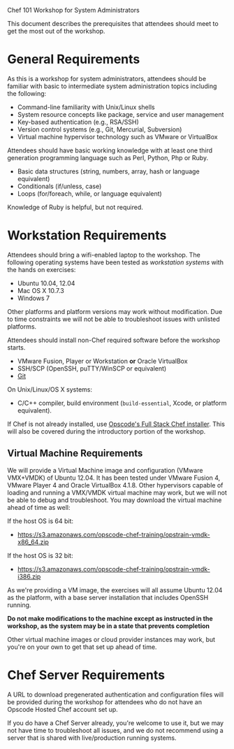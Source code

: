 Chef 101 Workshop for System Administrators

This document describes the prerequisites that attendees should meet
to get the most out of the workshop.

# General Requirements

As this is a workshop for system administrators, attendees should be
familiar with basic to intermediate system administration topics
including the following:

* Command-line familiarity with Unix/Linux shells
* System resource concepts like package, service and user management
* Key-based authentication (e.g., RSA/SSH)
* Version control systems (e.g., Git, Mercurial, Subversion)
* Virtual machine hypervisor technology such as VMware or VirtualBox

Attendees should have basic working knowledge with at least one third
generation programming language such as Perl, Python, Php or Ruby.

* Basic data structures (string, numbers, array, hash or language
  equivalent)
* Conditionals (if/unless, case)
* Loops (for/foreach, while, or language equivalent)

Knowledge of Ruby is helpful, but not required.

# Workstation Requirements

Attendees should bring a wifi-enabled laptop to the workshop. The
following operating systems have been tested as *workstation systems*
with the hands on exercises:

* Ubuntu 10.04, 12.04
* Mac OS X 10.7.3
* Windows 7

Other platforms and platform versions may work without modification.
Due to time constraints we will not be able to troubleshoot issues
with unlisted platforms.

Attendees should install non-Chef required software before the workshop
starts.

* VMware Fusion, Player or Workstation **or** Oracle VirtualBox
* SSH/SCP (OpenSSH, puTTY/WinSCP or equivalent)
* [Git](http://git-scm.org)

On Unix/Linux/OS X systems:

* C/C++ compiler, build environment (`build-essential`, Xcode, or
  platform equivalent).

If Chef is not already installed, use [Opscode's Full Stack Chef
installer](http://www.opscode.com/chef/install). This will also be
covered during the introductory portion of the workshop.

## Virtual Machine Requirements

We will provide a Virtual Machine image and configuration (VMware
VMX+VMDK) of Ubuntu 12.04. It has been tested under VMware Fusion 4,
VMware Player 4 and Oracle VirtualBox 4.1.8. Other hypervisors capable
of loading and running a VMX/VMDK virtual machine may work, but we
will not be able to debug and troubleshoot. You may download the
virtual machine ahead of time as well:

If the host OS is 64 bit:

* https://s3.amazonaws.com/opscode-chef-training/opstrain-vmdk-x86_64.zip

If the host OS is 32 bit:

* https://s3.amazonaws.com/opscode-chef-training/opstrain-vmdk-i386.zip

As we're providing a VM image, the exercises will all assume Ubuntu
12.04 as the platform, with a base server installation that includes
OpenSSH running.

**Do not make modifications to the machine except as instructed in the
  workshop, as the system may be in a state that prevents completion**

Other virtual machine images or cloud provider instances may work, but
you're on your own to get that set up ahead of time.

# Chef Server Requirements

A URL to download pregenerated authentication and configuration files
will be provided during the workshop for attendees who do not have an
Opscode Hosted Chef account set up.

If you do have a Chef Server already, you're welcome to use it, but we
may not have time to troubleshoot all issues, and we do not recommend
using a server that is shared with live/production running systems.
